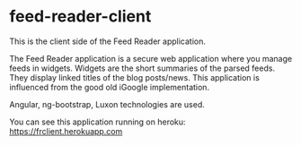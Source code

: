 # feed-reader-client

This is the client side of the Feed Reader application. 

The Feed Reader application is a secure web application where you manage feeds in widgets. Widgets are the short summaries of the parsed feeds. They display linked titles of the blog posts/news. This application is influenced from the good old iGoogle implementation.

Angular, ng-bootstrap, Luxon technologies are used.

You can see this application running on heroku:
https://frclient.herokuapp.com
